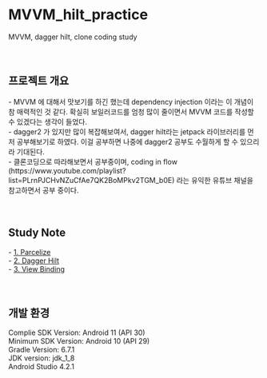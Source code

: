# MVVM_hilt_practice
MVVM, dagger hilt, clone coding study<br>
<br><br>
<h2>프로젝트 개요</h2>
- MVVM 에 대해서 맛보기를 하긴 했는데 dependency injection 이라는 이 개념이 참 매력적인 것 같다. 확실히 보일러코드를 엄청 많이 줄이면서 MVVM 코드를 작성할 수 있겠다는 생각이 들었다. <br>
- dagger2 가 있지만 많이 복잡해보여서, dagger hilt라는 jetpack 라이브러리를 먼저 공부해보기로 하였다. 이걸 공부하면 나중에 dagger2 공부도 수월하게 할 수 있으리라 기대된다. <br>
- 클론코딩으로 따라해보면서 공부중이며, coding in flow (https://www.youtube.com/playlist?list=PLrnPJCHvNZuCfAe7QK2BoMPkv2TGM_b0E) 라는 유익한 유튜브 채널을 참고하면서 공부 중이다. <br>
<br><br>
<h2>Study Note</h2>
- <a href="https://blog.naver.com/ponson1017/222461899621">1. Parcelize</a> <br>
- <a href="https://blog.naver.com/ponson1017/222467669677">2. Dagger Hilt</a> <br>
- <a href="https://blog.naver.com/ponson1017/222470235989">3. View Binding </a> <br>
<br><br>
<h2>개발 환경</h2>
Complie SDK Version: Android 11 (API 30) <br>
Minimum SDK Version: Android 10 (API 29) <br>
Gradle Version: 6.7.1 <br>
JDK version: jdk_1_8 <br>
Android Studio 4.2.1 <br>
